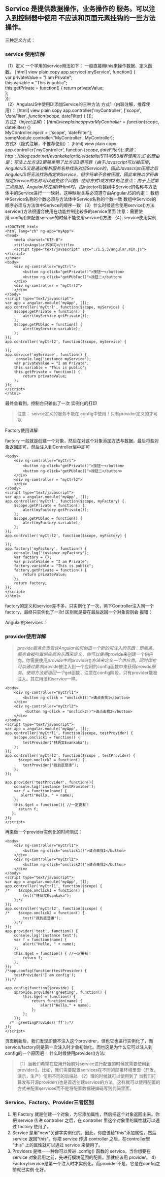 ## Service 是提供数据操作，业务操作的 服务。可以注入到控制器中使用 不应该和页面元素挂钩的一些方法操作。
三种定义方式：

### service 使用详解
（1）定义
一个学用的service用法如下：
一般直接用this来操作数据、定义函数。
[html] view plain copy
app.service('myService', function() {  
    var privateValue = "I am Private";  
    this.variable = "This is public";  
    this.getPrivate = function() { return privateValue;  
};  
});  
（2）AngularJS中使用DI添加Service的三种方法 
方式1（内联注解，推荐使用）：
[html] view plain copy 
app.controller('myController', ['$scope', 'dateFilter', function ($scope, dateFilter) { }]);  
方式2（$inject注解）：
[html] view plain copy 
 var MyController = function($scope, dateFilter) {}  
MyController.$inject = ['$scope', 'dateFilter'];  
someModule.controller('MyController', MyController);  
方式3（隐式注解，不推荐使用）：
[html] view plain copy 
app.controller('myController', function ($scope, dateFilter) { });  
来源： http://blog.csdn.net/evankaka/article/details/51114953
推荐使用方式1的理由是：
写法上比方法2更简单明了
比方法3更可靠（由于Javascript可以被压缩，AngularJS又是通过解析服务名称找到对应Service的，因此Javascript压缩之后AngularJS将无法找到指定的Service，但字符串不会被压缩，因此单独以字符串指定Service的名称可以避免这个问题）
使用方式1或方式2的注意点：
由于上述第二点原因，AngularJS在编译Html时，由$injector将数组中Service的名称与方法体中的Service进行一一映射。这种映射关系必须遵守由AngularJS的约定：
数组中Service名称的个数必须与方法体中Service名称的个数一致
数组中Service的顺序必须与方法体中Serivce的顺序一致
（3）什么时候适合使用service()方法
service()方法很适合使用在功能控制比较多的service里面
注意：需要使用.config()来配置service的时候不能使用service()方法
（4）service使用实例
```
<!DOCTYPE html>  
<html lang="zh" ng-app="myApp">  
<head>  
    <meta charset="UTF-8">  
    <title>AngularJS学习</title>  
    <script type="text/javascript" src="./1.5.3/angular.min.js"></script>  
</head>  
<body>  
    <div ng-controller="myCtrl">  
        <button ng-click="getPrivate()">按钮一</button>  
        <button ng-click="getPUbluc()">按钮二</button>  
    </div>  
    <div ng-controller = "myCtrl2">  
    </div>  
</body>  
<script type="text/javascript">  
var app = angular.module('myApp', []);  
app.controller('myCtrl', function($scope, myService) {  
    $scope.getPrivate = function() {  
        alert(myService.getPrivate());  
    };  
    $scope.getPUbluc = function() {  
        alert(myService.variable);  
    };  
});  
app.controller('myCtrl2', function($scope, myService) {  
  
});  
app.service('myService', function() {  
     console.log('instance myService');  
    var privateValue = "I am Private";  
    this.variable = "This is public";  
    this.getPrivate = function() {  
        return privateValue;  
    };  
});  
</script>  
</html>
```
最终会看到，控制台只输出了一次 实例化的打印
> 注意： seivce定义的服务不能在.config中使用！只有provider定义的才可以


Factory使用详解

factory 一般就是创建一个对象，然后在对这个对象添加方法与数据，最后将些对象返回即可。然后注入到Controller层中即可

```
<body>  
    <div ng-controller="myCtrl">  
        <button ng-click="getPrivate()">按钮一</button>  
        <button ng-click="getPUbluc()">按钮二</button>  
    </div>  
    <div ng-controller = "myCtrl2">  
    </div>  
</body>  
<script type="text/javascript">  
var app = angular.module('myApp', []);  
app.controller('myCtrl', function($scope, myFactory) {  
    $scope.getPrivate = function() {  
        alert(myFactory.getPrivate());  
    };  
    $scope.getPUbluc = function() {  
        alert(myFactory.variable);  
    };  
});  
app.controller('myCtrl2', function($scope, myFactory) {  
  
});  
app.factory('myFactory', function() {  
    console.log('instance myFactory');  
    var factory = {};  
    var privateValue = "I am Private";  
    factory.variable = "This is public";  
    factory.getPrivate = function() {  
        return privateValue;  
    };  
    return factory;  
});  
</script>  
</html> 
```
factory的定义和service差不多，只实例化了一次，两下Controller注入同一个factory，最终只实例化了一次!
 区别就是要在最后返回一个对象否则会
报错：


Angular的Services：
### provider使用详解
> $provide服务负责告诉Angular如何创造一个新的可注入的东西：即服务。服务会被叫做供应商的东西来定义，你可以使用$provide来创建一个供应商。你需要使用$provide中的provider()方法来定义一个供应商，同时你也可以通过要求$provide被注入到一个应用的config函数中来获得$provide服务。使用方法是返回一个$get函数，注意在config阶段，只有provider能被注入。其它用法和service一样。

```
<body>  
    <div ng-controller="myCtrl1">  
        <button ng-click = "onclick1()">请点击我1</button>  
    </div>  
    <div ng-controller="myCtrl2">  
         <button ng-click = "onclick2()">请点击我2</button>  
    </div>  
</body>  
<script type="text/javascript">  
var app = angular.module('myApp', []);  
app.controller('myCtrl1', function($scope, testProvider) {  
    $scope.onclick1 = function() {  
        testProvider("林炳文Evankaka");  
    };  
});  
app.controller('myCtrl2', function($scope , testProvider) {  
      $scope.onclick2 = function() {  
        testProvider("我到底是谁");  
    };  
});  
  
app.provider('testProvider', function(){  
    console.log('instance testProvider');  
    var f = function(name) {  
       alert("Hello, " + name);  
    };  
    this.$get = function(){ //一定要有！  
      return f;  
   };  
});  
</script> 
```

再来做一个provider实例化的时间测试：
```
<body>  
    <div ng-controller="myCtrl1">  
        <button ng-click="onclick1()">请点击我1</button>  
    </div>  
    <div ng-controller="myCtrl2">  
        <button ng-click="onclick2()">请点击我2</button>  
    </div>  
</body>  
<script type="text/javascript">  
var app = angular.module('myApp', []);  
app.controller('myCtrl1', function($scope) {  
/*    $scope.onclick1 = function() {  
        test("林炳文Evankaka");  
    };*/  
});  
app.controller('myCtrl2', function($scope) {  
/*    $scope.onclick2 = function() {  
        test("我到底是谁");  
    };*/  
});  
app.provider('test', function() {  
    console.log('instance test');  
    var f = function(name) {  
        alert("Hello, " + name);  
    };  
    this.$get = function() { //一定要有！  
        return f;  
    };  
});  
/*app.config(function(testProvider) {  
    testProvider('I am config');  
});*/  
  
app.config(function($provide) {  
    $provide.provider('greeting', function() {  
        this.$get = function() {  
            return function(name) {  
                alert("Hello," + name);  
            };  
        };  
    });  
  /*  greetingProvider('ff');*/  
});  
</script>  
```
页面刷新后，我们发现即使不注入这个providrer，但也它也进行实例化了，而service/factory则是第一次注入时才会初始化。而也这是为什么它可以注入到config的一个原因吧！
什么时候使用provider()方法:
> （1）当我们希望在应用开始前对service进行配置的时候就需要使用到provider()。比如，我们需要配置services在不同的部署环境里面（开发，演示，生产）使用不同的后端处
> （2）理的时候就可以使用到了
当我们打算发布开源provider()也是首选创建service的方法，这样就可以使用配置的方式来配置services而不是将配置数据硬编码写到代码里面。

### Service、Factory、Provider三者区别
1) 用 Factory 就是创建一个对象，为它添加属性，然后把这个对象返回出来。你把 service 传进 controller 之后，在 controller 里这个对象里的属性就可以通过 factory 使用了。
2) Service 是用"new"关键字实例化的。因此，你应该给"this"添加属性，然后 service 返回"this"。你把 service 传进 controller 之后，在controller里 "this" 上的属性就可以通过 service 来使用了。
3) Providers 是唯一一种你可以传进 .config() 函数的 service。当你想要在 service 对象启用之前，先进行模块范围的配置，那就应该用 provider。
4）Factory/service是第一个注入时才实例化，而provider不是，它是在config之前就已实例 化好。








